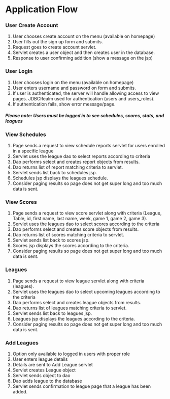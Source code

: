 # Application Flow


### User Create Account

1. User chooses create account on the menu (available on homepage)
1. User fills out the sign up form and submits.
1. Request goes to create account servlet.
1. Servlet creates a user object and then creates user in the database.
1. Response to user confirming addition (show a message on the jsp)

### User Login

1. User chooses login on the menu (available on homepage)
1. User enters username and password on form and submits. 
1. If user is authenticated, the server will handle allowing access to view
pages.  JDBCRealm used for authentication (users and users_roles).
1. If authentication fails, show error message/page.

##### Please note: Users must be logged in to see schedules, scores, stats, and leagues

### View Schedules

1. Page sends a request to view schedule reports servlet for users enrolled in a specific league
1. Servlet uses the league dao to select reports according to criteria
1. Dao performs select and creates report objects from results.
1. Dao returns list of report matching criteria to servlet.
1. Servlet sends list back to schedules jsp.
1. Schedules jsp displays the leagues schedule.
1. Consider paging results so page does not get super long and too much data 
is sent.

### View Scores

1. Page sends a request to view score servlet along with criteria 
(League, Table, id, first name, last name, week, game 1, game 2, game 3).
1. Servlet uses the leagues dao to select scores according to the criteria
1. Dao performs select and creates score objects from results.
1. Dao returns list of scores matching criteria to servlet.
1. Servlet sends list back to scores jsp.
1. Scores jsp displays the scores according to the criteria.
1. Consider paging results so page does not get super long and too much data 
is sent.

### Leagues

1. Page sends a request to view league servlet along with criteria
(leagues).
1. Servlet uses the leagues dao to select upcoming leagues according to the criteria
1. Dao performs select and creates league objects from results.
1. Dao returns list of leagues matching criteria to servlet.
1. Servlet sends list back to leagues jsp.
1. Leagues jsp displays the leagues according to the criteria.
1. Consider paging results so page does not get super long and too much data 
is sent.

### Add Leagues
1. Option only available to logged in users with proper role
1. User enters league details
1. Details are sent to Add League servlet
1. Servlet creates League object
1. Servlet sends object to dao
1. Dao adds league to the database
1. Servlet sends confirmation to league page that a league has been added.








 